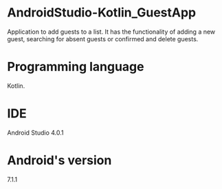 # AndroidStudio-Kotlin_GuestApp
Application to add guests to a list. It has the functionality of adding a new guest, searching for absent guests or
confirmed and delete guests.

# Programming language
Kotlin.

# IDE
Android Studio 4.0.1

# Android's version
7.1.1
